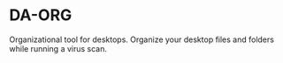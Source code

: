 # DA-ORG
Organizational tool for desktops. Organize your desktop files and folders while running a virus scan.
